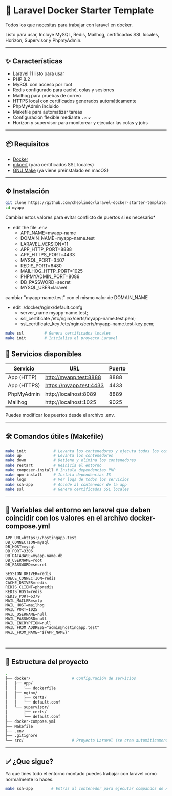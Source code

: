 # 🚀 Laravel Docker Starter Template 

Todos los que necesitas para trabajar con laravel en docker.

Listo para usar, Incluye MySQL, Redis, Mailhog, certificados SSL locales, Horizon, Supervisor y PhpmyAdmin.

---

## ✨ Características

- Laravel 11 listo para usar
- PHP 8.2
- MySQL con acceso por root
- Redis configurado para caché, colas y sesiones
- Mailhog para pruebas de correo
- HTTPS local con certificados generados automáticamente
- PhpMyAdmin incluido
- Makefile para automatizar tareas
- Configuración flexible mediante `.env`
- Horizon y supervisor para monitorear y ejecutar las colas y jobs

---

## 📦 Requisitos

- [Docker](https://www.docker.com/)
- [mkcert](https://github.com/FiloSottile/mkcert) (para certificados SSL locales)
- [GNU Make](https://www.gnu.org/software/make/) (ya viene preinstalado en macOS)

---

## ⚙️ Instalación

```bash
git clone https://github.com/cheolindo/laravel-docker-starter-template.git myapp
cd myapp
```
Cambiar estos valores para evitar conflicto de puertos si es necesario*

- edit the file .env
    - APP_NAME=myapp-name
    - DOMAIN_NAME=myapp-name.test
    - LARAVEL_VERSION=11
    - APP_HTTP_PORT=8888             
    - APP_HTTPS_PORT=4433            
    - MYSQL_PORT=3407                
    - REDIS_PORT=6480                
    - MAILHOG_HTTP_PORT=1025         
    - PHPMYADMIN_PORT=8089           
    - DB_PASSWORD=secret              
    - MYSQL_USER=laravel


cambiar "myapp-name.test" con el mismo valor de DOMAIN_NAME

- edit ./docker/nginx/default.confg
    - server_name myapp-name.test;     
    - ssl_certificate /etc/nginx/certs/myapp-name.test.pem; 
    - ssl_certificate_key /etc/nginx/certs/myapp-name.test-key.pem; 

```bash
make ssl         # Genera certificados locales
make init        # Inicializa el proyecto Laravel
```

## 🧪 Servicios disponibles

| Servicio | URL | Puerto |
|-----------|-----------|-----------|
| App (HTTP)  | http://myapp.test:8888  | 8888  |
| App (HTTPS)  | https://myapp.test:4433  | 4433  |
| PhpMyAdmin  | http://localhost:8089  | 8889  |
| Mailhog  | http://localhost:1025  | 9025  |

Puedes modificar los puertos desde el archivo .env.

---

## 🛠 Comandos útiles (Makefile)


```bash
make init            # Levanta los contenedores y ejecuta todos los comandos en una llamada
make up              # Levanta los contenedores
make down            # Detiene y elimina los contenedores
make restart         # Reinicia el entorno
make composer-install # Instala dependencias PHP
make npm-install     # Instala dependencias JS
make logs            # Ver logs de todos los servicios
make ssh-app         # Accede al contenedor de la app
make ssl             # Genera certificados SSL locales
```
---

## 🔗 Variables del entorno en laravel que deben coincidir con los valores en el archivo docker-compose.yml 
```env
APP_URL=https://hostingapp.test
DB_CONNECTION=mysql
DB_HOST=mysql
DB_PORT=3306
DB_DATABASE=myapp-name-db
DB_USERNAME=root
DB_PASSWORD=secret

SESSION_DRIVER=redis
QUEUE_CONNECTION=redis
CACHE_DRIVER=redis
REDIS_CLIENT=phpredis
REDIS_HOST=redis
REDIS_PORT=6379
MAIL_MAILER=smtp
MAIL_HOST=mailhog
MAIL_PORT=1025
MAIL_USERNAME=null
MAIL_PASSWORD=null
MAIL_ENCRYPTION=null
MAIL_FROM_ADDRESS="admin@hostingapp.test"
MAIL_FROM_NAME="${APP_NAME}"

      
```
---

## 🧰 Estructura del proyecto
```bash
.
├── docker/                  # Configuración de servicios
│   ├── app/
│   │   └── dockerfile
│   ├── nginx/
│   │   ├── certs/
│   │   └── default.conf
│   └── supervisor/
│       ├── certs/
│       └── default.conf
├── docker-compose.yml
├── Makefile
├── .env
├── .gitignore
└── src/                     # Proyecto Laravel (se crea automáticamente)
```
---

## ✅ ¿Que sigue?
Ya que tines todo el entorno montado puedes trabajar con laravel como normalmente lo haces.
```bash
make ssh-app        # Entras al contenedor para ejecutar compandos de Artisan o trabajar todo lo que tiene que ver con laravel
```





